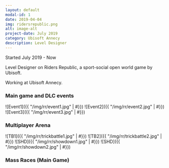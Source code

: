 ```yaml
---
layout: default
modal-id: 1
date: 2019-04-04
img: ridersrepublic.png
alt: image-alt
project-date: July 2019
category: Ubisoft Annecy
description: Level Designer
---
```


Started July 2019 - Now

Level Designer on Riders Republic, a sport-social open world game by Ubisoft.

Working at Ubisoft Annecy.

### Main game and DLC events

![Event1]({{ "/img/rr/event1.jpg" | #}})
![Event2]({{ "/img/rr/event2.jpg" | #}})
![Event3]({{ "/img/rr/event3.jpg" | #}})

### Multiplayer Arena

![TB1]({{ "/img/rr/trickbattle1.jpg" | #}})
![TB2]({{ "/img/rr/trickbattle2.jpg" | #}})
![SHD]({{ "/img/rr/showdown1.jpg" | #}})
![SHD]({{ "/img/rr/showdown2.jpg" | #}})

### Mass Races (Main Game)
